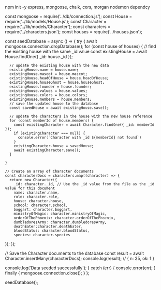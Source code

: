 npm init -y
express, mongoose, chalk, cors, morgan
nodemon dependcy 


const mongoose = require('../db/connection.js');
const House = require('../lib/models/House.js');
const Character = require('../lib/models/Character');
const characters = require('../characters.json');
const houses = require('../houses.json');

const seedDatabase = async () => {
  try {
    await mongoose.connection.dropDatabase();
    for (const house of houses) {
      // find the existing house with the same _id value
      const existingHouse = await House.findOne({ _id: house._id });

      // update the existing house with the new data
      existingHouse.name = house.name;
      existingHouse.mascot = house.mascot;
      existingHouse.headOfHouse = house.headOfHouse;
      existingHouse.houseGhost = house.houseGhost;
      existingHouse.founder = house.founder;
      existingHouse.values = house.values;
      existingHouse.colors = house.colors;
      existingHouse.members = house.members;
      // save the updated house to the database
      const savedHouse = await existingHouse.save();

      // update the characters in the house with the new house reference
      for (const memberId of house.members) {
        const existingCharacter = await Character.findOne({ _id: memberId });
        if (existingCharacter === null) {
          console.error(`Character with _id ${memberId} not found`)
        }
        existingCharacter.house = savedHouse;
        await existingCharacter.save();
      }

    }

    // Create an array of Character documents
    const characterDocs = characters.map((character) => {
      return new Character({
        _id: character._id, // Use the _id value from the file as the _id value for this document
        name: character.name,
        role: character.role,
        house: character.house,
        school: character.school,
        boggart: character.boggart,
        ministryOfMagic: character.ministryOfMagic,
        orderOfThePhoenix: character.orderOfThePhoenix,
        dumbledoresArmy: character.dumbledoresArmy,
        deathEater:character.deathEater,
        bloodStatus: character.bloodStatus,
        species: character.species
});
});

// Save the Character documents to the database
const result = await Character.insertMany(characterDocs);
console.log(result); // { n: 25, ok: 1 }

console.log('Data seeded successfully');
} catch (err) {
console.error(err);
} finally {
mongoose.connection.close();
}
};

seedDatabase();


